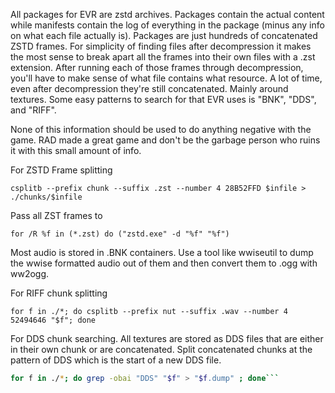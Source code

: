 All packages for EVR are zstd archives. Packages contain the actual content while manifests contain the log of everything in the package (minus any info on what each file actually is). Packages are just hundreds of concatenated ZSTD frames. For simplicity of finding files after decompression it makes the most sense to break apart all the frames into their own files with a .zst extension. After running each of those frames through decompression, you'll have to make sense of what file contains what resource. A lot of time, even after decompression they're still concatenated. Mainly around textures. Some easy patterns to search for that EVR uses is "BNK", "DDS", and "RIFF". 

None of this information should be used to do anything negative with the game. RAD made a great game and don't be the garbage person who ruins it with this small amount of info.

For ZSTD Frame splitting

```shell
csplitb --prefix chunk --suffix .zst --number 4 28B52FFD $infile > ./chunks/$infile
```

Pass all ZST frames to 

```shell
for /R %f in (*.zst) do ("zstd.exe" -d "%f" "%f")
```

Most audio is stored in .BNK containers. Use a tool like wwiseutil to dump the wwise formatted audio out of them and then convert them to .ogg with ww2ogg.

For RIFF chunk splitting

```shell
for f in ./*; do csplitb --prefix nut --suffix .wav --number 4 52494646 "$f"; done
```

For DDS chunk searching. All textures are stored as DDS files that are either in their own chunk or are concatenated. Split concatenated chunks at the pattern of DDS which is the start of a new DDS file.

```bash
for f in ./*; do grep -obai "DDS" "$f" > "$f.dump" ; done```